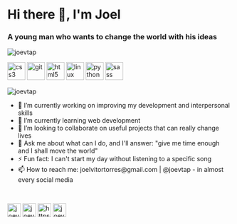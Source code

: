 <h1>Hi there 👋, I'm Joel</h1>
<h3>A young man who wants to change the world with his ideas</h3>

<p align="left"> <img src="https://komarev.com/ghpvc/?username=joevtap" alt="joevtap" /> </p>

<p align="left"><img src="https://devicons.github.io/devicon/devicon.git/icons/css3/css3-original-wordmark.svg" alt="css3" width="40" height="40"/> <img src="https://www.vectorlogo.zone/logos/git-scm/git-scm-icon.svg" alt="git" width="40" height="40"/> <img src="https://devicons.github.io/devicon/devicon.git/icons/html5/html5-original-wordmark.svg" alt="html5" width="40" height="40"/> <img src="https://devicons.github.io/devicon/devicon.git/icons/linux/linux-original.svg" alt="linux" width="40" height="40"/> <img src="https://devicons.github.io/devicon/devicon.git/icons/python/python-original.svg" alt="python" width="40" height="40"/> <img src="https://devicons.github.io/devicon/devicon.git/icons/sass/sass-original.svg" alt="sass" width="40" height="40"/></p><img align="center" src="https://github-readme-stats.vercel.app/api?username=joevtap&show_icons=true" alt="joevtap" />

<br>

<ul>
<li> 🔭 I’m currently working on improving my development and interpersonal skills 
</li>
<li> 🌱 I’m currently learning web development
</li>
<li> 👯 I’m looking to collaborate on useful projects that can really change lives
</li>
<li> 💬 Ask me about what can I do, and I'll answer: "give me time enough and I shall move the world"
</li>
<li> ⚡ Fun fact: I can't start my day without listening to a specific song
</li>
<li> 📫 How to reach me: joelvitortorres@gmail.com | @joevtap - in almost every social media
</li>
<!-- - 🤔 I’m looking for help with ... -->
</ul>

<br>

<p text-aling="center">
<a href="https://codepen.io/joevtap" target="_blank"><img align="center" src="https://cdn.jsdelivr.net/npm/simple-icons@3.0.1/icons/codepen.svg" alt="joevtap" height="30" width="30" /></a>
<a href="https://twitter.com/joevtap" target="_blank"><img align="center" src="https://cdn.jsdelivr.net/npm/simple-icons@3.0.1/icons/twitter.svg" alt="joevtap" height="30" width="30" /></a>
<a href="https://www.linkedin.com/public-profile/settings?trk=d_flagship3_profile_self_view_public_profile&lipi=urn%3Ali%3Apage%3Ad_flagship3_profile_self_edit_top_card%3BCmmxP18uQ3G3BKy9ZHH5oQ%3D%3D" target="_blank"><img align="center" src="https://cdn.jsdelivr.net/npm/simple-icons@3.0.1/icons/linkedin.svg" alt="https://www.linkedin.com/public-profile/settings?trk=d_flagship3_profile_self_view_public_profile&lipi=urn%3ali%3apage%3ad_flagship3_profile_self_edit_top_card%3bcmmxp18uq3g3bky9zhh5oq%3d%3d" height="30" width="30" /></a>
<a href="https://instagram.com/joevtap" target="_blank"><img align="center" src="https://cdn.jsdelivr.net/npm/simple-icons@3.0.1/icons/instagram.svg" alt="joevtap" height="30" width="30" /></a>
</p>
